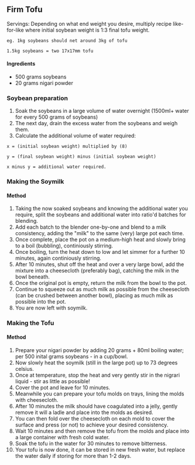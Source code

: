 ## Firm Tofu

Servings:
Depending on what end weight you desire, multiply recipe like-for-like where initial soybean weight is 1:3 final tofu weight.

`eg. 1kg soybeans should net around 3kg of tofu`

`1.5kg soybeans = two 17x17mm tofu`

#### Ingredients

* 500 grams soybeans
* 20 grams nigari powder

### Soybean preparation

1. Soak the soybeans in a large volume of water overnight (1500ml+ water for every 500 grams of soybeans)
1. The next day, drain the excess water from the soybeans and weigh them.
1. Calculate the additional volume of water required:
```
x = (initial soybean weight) multiplied by (8)

y = (final soybean weight) minus (initial soybean weight)

x minus y = additional water required.
```

### Making the Soymilk

#### Method

1. Taking the now soaked soybeans and knowing the additional water you require, split the soybeans and additional water into ratio'd batches for blending.
1. Add each batch to the blender one-by-one and blend to a milk consistency, adding the "milk" to the same (very) large pot each time.
1. Once complete, place the pot on a medium-high heat and slowly bring to a boil (bubbling), continiously stirring.
1. Once boiling, turn the heat down to low and let simmer for a further 10 minutes, again continiously stirring.
1. After 10 minutes, shut off the heat and over a very large bowl, add the mixture into a cheesecloth (preferably bag), catching the milk in the bowl beneath.
1. Once the original pot is empty, return the milk from the bowl to the pot.
1. Continue to squeeze out as much milk as possible from the cheesecloth (can be crushed between another bowl), placing as much milk as possible into the pot.
1. You are now left with soymilk.

### Making the Tofu

#### Method

1. Prepare your nigari powder by adding 20 grams + 80ml boiling water; per 500 inital grams soybeans - in a cup/bowl.
1. Now slowly heat the soymilk (still in the large pot) up to 73 degrees celsius.
1. Once at temperature, stop the heat and very gently stir in the nigrari liquid - stir as little as possible!
1. Cover the pot and leave for 10 minutes.
1. Meanwhile you can prepare your tofu molds on trays, lining the molds with cheesecloth.
1. After 10 minutes the milk should have coagulated into a jelly, gently remove it will a ladle and place into the molds as desired.
1. You can then fold over the cheesecloth on each mold to cover the surface and press (or not) to achieve your desired consistency.
1. Wait 10 minutes and then remove the tofu from the molds and place into a large container with fresh cold water.
1. Soak the tofu in the water for 30 minutes to remove bitterness.
1. Your tofu is now done, it can be stored in new fresh water, but replace the water daily if storing for more than 1-2 days.
